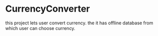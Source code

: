 # CurrencyConverter
this project lets user convert currency. the it has offline database from which user can choose currency.
